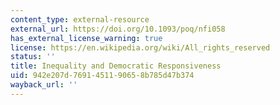```yaml
---
content_type: external-resource
external_url: https://doi.org/10.1093/poq/nfi058
has_external_license_warning: true
license: https://en.wikipedia.org/wiki/All_rights_reserved
status: ''
title: Inequality and Democratic Responsiveness
uid: 942e207d-7691-4511-9065-8b785d47b374
wayback_url: ''
---
```

